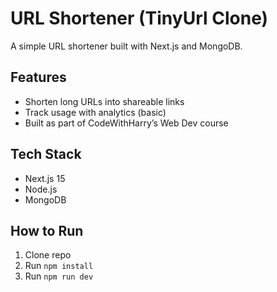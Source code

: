 # URL Shortener (TinyUrl Clone)
A simple URL shortener built with Next.js and MongoDB.  

## Features
- Shorten long URLs into shareable links  
- Track usage with analytics (basic)  
- Built as part of CodeWithHarry’s Web Dev course  

## Tech Stack
- Next.js 15
- Node.js
- MongoDB

## How to Run
1. Clone repo  
2. Run `npm install`  
3. Run `npm run dev`  
